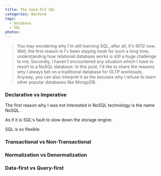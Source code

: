 ```yaml
---
title: The Good Old SQL
categories: Backend
tags: 
  - Database
  - SQL
photos:
---
```


> You may wondering why I'm still learning SQL, after all, it's 9012 now. Well, the first reason is I'v been staying noob for such a long time, understanding how relational database works is still a huge challenge to me; Secondly, I haven't encountered any situation which I have to resort to a NoSQL database. In this post, I'd like to share the reasons why I always bet on a traditional database for OLTP workloads, Anyway, you can also interpret it as the excuses why I refuse to learn other popular databases like MongoDB.

### Declarative vs Imperative
The first reason why I was not interested in NoSQL technology is the name NoSQL. 

As if it is SQL's fault to slow down the storage engine.


SQL is so flexible

### Transactional vs Non-Transactional

### Normalization vs Denormalization

### Data-first vs Query-first







